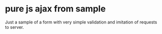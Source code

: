 # pure js ajax from sample
Just a sample of a form with very simple validation and imitation of requests to server.
